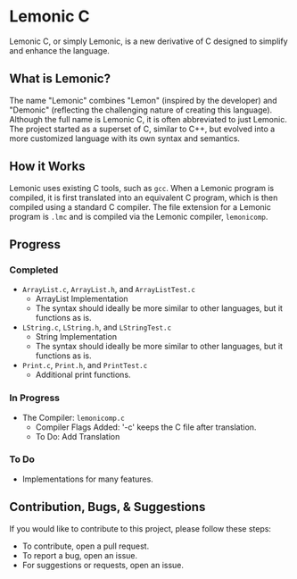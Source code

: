 # Lemonic C
Lemonic C, or simply Lemonic, is a new derivative of C designed to simplify and enhance the language.

## What is Lemonic?
The name "Lemonic" combines "Lemon" (inspired by the developer) and "Demonic" (reflecting the challenging nature of creating this language). Although the full name is Lemonic C, it is often abbreviated to just Lemonic. The project started as a superset of C, similar to C++, but evolved into a more customized language with its own syntax and semantics.

## How it Works
Lemonic uses existing C tools, such as `gcc`. When a Lemonic program is compiled, it is first translated into an equivalent C program, which is then compiled using a standard C compiler. The file extension for a Lemonic program is `.lmc` and is compiled via the Lemonic compiler, `lemonicomp`.

## Progress
### Completed
- `ArrayList.c`, `ArrayList.h`, and `ArrayListTest.c`
  - ArrayList Implementation
  - The syntax should ideally be more similar to other languages, but it functions as is.
- `LString.c`, `LString.h`, and `LStringTest.c`
  - String Implementation
  - The syntax should ideally be more similar to other languages, but it functions as is.
- `Print.c`, `Print.h`, and `PrintTest.c`
  - Additional print functions.

### In Progress
- The Compiler: `lemonicomp.c`
  - Compiler Flags Added: '-c' keeps the C file after translation.
  - To Do: Add Translation

### To Do
- Implementations for many features.

## Contribution, Bugs, & Suggestions
If you would like to contribute to this project, please follow these steps:
- To contribute, open a pull request.
- To report a bug, open an issue.
- For suggestions or requests, open an issue.